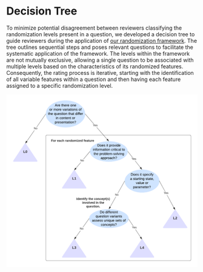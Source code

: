 # Decision Tree
To minimize potential disagreement between reviewers classifying the randomization levels present in a question, we developed a decision tree to guide reviewers during the application of 
[our randomization framework](https://github.com/open-resources/randomization_framework/blob/main/framework.md). 
The tree outlines sequential steps and poses relevant questions to facilitate the systematic application of the framework. 
The levels within the framework are not mutually exclusive, allowing a single question to be associated with multiple levels based on the characteristics of its randomized features. 
Consequently, the rating process is iterative, starting with the identification of all variable features within a question and then having each feature assigned to a specific randomization level.

![Decision tree to help reviewers identify the levels of randomization present in a question](https://github.com/open-resources/randomization_framework/blob/main/guides/decision-tree.png)
